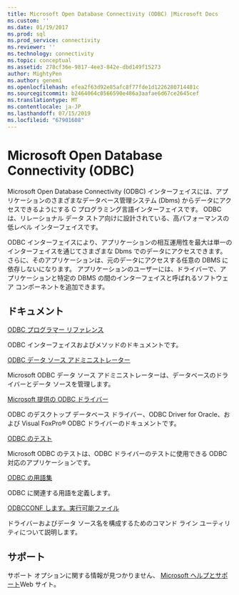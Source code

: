 ```yaml
---
title: Microsoft Open Database Connectivity (ODBC) |Microsoft Docs
ms.custom: ''
ms.date: 01/19/2017
ms.prod: sql
ms.prod_service: connectivity
ms.reviewer: ''
ms.technology: connectivity
ms.topic: conceptual
ms.assetid: 278cf36e-9817-4ee3-842e-dbd149f15273
author: MightyPen
ms.author: genemi
ms.openlocfilehash: efea2f63d92e85afc8f77fde1d1226280714481c
ms.sourcegitcommit: b2464064c0566590e486a3aafae6d67ce2645cef
ms.translationtype: MT
ms.contentlocale: ja-JP
ms.lasthandoff: 07/15/2019
ms.locfileid: "67901608"
---
```

# <a name="microsoft-open-database-connectivity-odbc"></a>Microsoft Open Database Connectivity (ODBC)
Microsoft Open Database Connectivity (ODBC) インターフェイスには、アプリケーションのさまざまなデータベース管理システム (Dbms) からデータにアクセスできるようにする C プログラミング言語インターフェイスです。 ODBC は、リレーショナル データ ストア向けに設計されている、高パフォーマンスの低レベル インターフェイスです。  
  
 ODBC インターフェイスにより、アプリケーションの相互運用性を最大は単一のインターフェイスを通じてさまざまな Dbms でのデータにアクセスできます。 さらに、そのアプリケーションは、元のデータにアクセスする任意の DBMS に依存しないになります。 アプリケーションのユーザーには、ドライバーで、アプリケーションと特定の DBMS の間のインターフェイスと呼ばれるソフトウェア コンポーネントを追加できます。  
  
## <a name="documentation"></a>ドキュメント  
 [ODBC プログラマー リファレンス](../odbc/reference/odbc-programmer-s-reference.md)  
  
 ODBC インターフェイスおよびメソッドのドキュメントです。  
  
 [ODBC データ ソース アドミニストレーター](../odbc/admin/odbc-data-source-administrator.md)  
  
 Microsoft ODBC データ ソース アドミニストレーターは、データベースのドライバーとデータ ソースを管理します。  
  
 [Microsoft 提供の ODBC ドライバー](../odbc/microsoft/microsoft-supplied-odbc-drivers.md)  
  
 ODBC のデスクトップ データベース ドライバー、ODBC Driver for Oracle、および Visual FoxPro® ODBC ドライバーのドキュメントです。  
  
 [ODBC のテスト](../odbc/odbc-test.md)  
  
 Microsoft ODBC のテストは、ODBC ドライバーのテストに使用できる ODBC 対応のアプリケーションです。  
  
 [ODBC の用語集](../odbc/odbc-glossary.md)  
  
 ODBC に関連する用語を定義します。  
  
 [ODBCCONF します。実行可能ファイル](../odbc/odbcconf-exe.md)  
  
 ドライバーおよびデータ ソース名を構成するためのコマンド ライン ユーティリティについて説明します。  
  
## <a name="support"></a>サポート  
 サポート オプションに関する情報が見つかりません、 [Microsoft ヘルプとサポート](https://go.microsoft.com/fwlink?linkid=5521)Web サイト。
